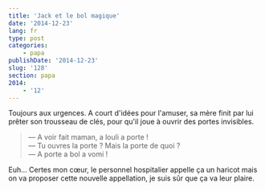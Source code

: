 ```yaml
---
title: 'Jack et le bol magique'
date: '2014-12-23'
lang: fr
type: post
categories:
    - papa
publishDate: '2014-12-23'
slug: '128'
section: papa
2014:
    - '12'
---
```


Toujours aux urgences. A court d'idées pour l'amuser, sa mère finit par lui prêter son trousseau de clés, pour qu'il joue à ouvrir des portes invisibles.

> — A voir fait maman, a louli a porte !  
> — Tu ouvres la porte ? Mais la porte de quoi ?  
> — A porte a bol a vomi !

Euh... Certes mon cœur, le personnel hospitalier appelle ça un haricot mais on va proposer cette nouvelle appellation, je suis sûr que ça va leur plaire.
